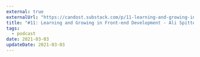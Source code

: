 ```yaml
---
external: true
externalUrl: "https://candost.substack.com/p/11-learning-and-growing-in-front-end-development"
title: "#11: Learning and Growing in Front-end Development - Ali Spittel"
tags:
  - podcast
date: 2021-03-03
updateDate: 2021-03-03
---
```

